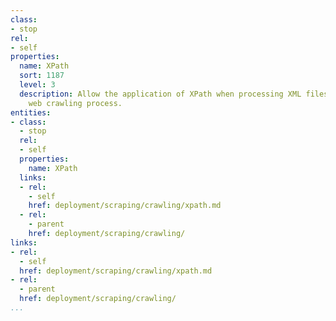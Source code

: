 ```yaml
---
class:
- stop
rel:
- self
properties:
  name: XPath
  sort: 1187
  level: 3
  description: Allow the application of XPath when processing XML files during the
    web crawling process.
entities:
- class:
  - stop
  rel:
  - self
  properties:
    name: XPath
  links:
  - rel:
    - self
    href: deployment/scraping/crawling/xpath.md
  - rel:
    - parent
    href: deployment/scraping/crawling/
links:
- rel:
  - self
  href: deployment/scraping/crawling/xpath.md
- rel:
  - parent
  href: deployment/scraping/crawling/
...
```

